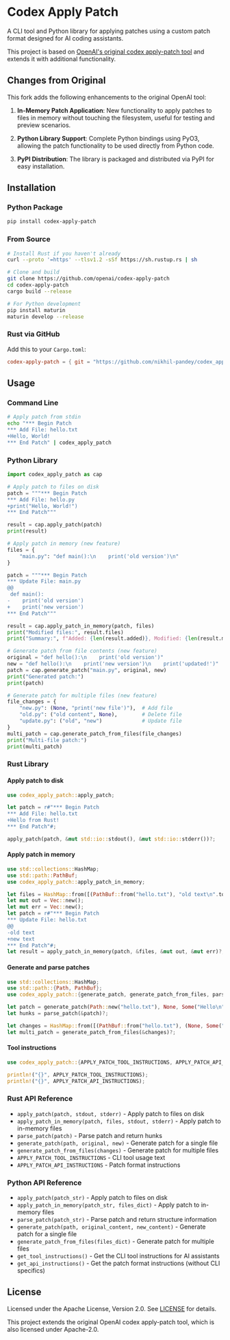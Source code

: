 # Codex Apply Patch

A CLI tool and Python library for applying patches using a custom patch format designed for AI coding assistants.

This project is based on [OpenAI's original codex apply-patch tool](https://github.com/openai/codex/tree/main/codex-rs/apply-patch) and extends it with additional functionality.

## Changes from Original

This fork adds the following enhancements to the original OpenAI tool:

1. **In-Memory Patch Application**: New functionality to apply patches to files in memory without touching the filesystem, useful for testing and preview scenarios.

2. **Python Library Support**: Complete Python bindings using PyO3, allowing the patch functionality to be used directly from Python code.

3. **PyPI Distribution**: The library is packaged and distributed via PyPI for easy installation.

## Installation

### Python Package

```bash
pip install codex-apply-patch
```

### From Source

```bash
# Install Rust if you haven't already
curl --proto '=https' --tlsv1.2 -sSf https://sh.rustup.rs | sh

# Clone and build
git clone https://github.com/openai/codex-apply-patch
cd codex-apply-patch
cargo build --release

# For Python development
pip install maturin
maturin develop --release
```

### Rust via GitHub

Add this to your `Cargo.toml`:

```toml
codex-apply-patch = { git = "https://github.com/nikhil-pandey/codex_apply_patch" }
```

## Usage

### Command Line

```bash
# Apply patch from stdin
echo "*** Begin Patch
*** Add File: hello.txt
+Hello, World!
*** End Patch" | codex_apply_patch
```

### Python Library

```python
import codex_apply_patch as cap

# Apply patch to files on disk
patch = """*** Begin Patch
*** Add File: hello.py
+print("Hello, World!")
*** End Patch"""

result = cap.apply_patch(patch)
print(result)

# Apply patch in memory (new feature)
files = {
    "main.py": "def main():\n    print('old version')\n"
}

patch = """*** Begin Patch
*** Update File: main.py
@@
 def main():
-    print('old version')
+    print('new version')
*** End Patch"""

result = cap.apply_patch_in_memory(patch, files)
print("Modified files:", result.files)
print("Summary:", f"Added: {len(result.added)}, Modified: {len(result.modified)}, Deleted: {len(result.deleted)}")

# Generate patch from file contents (new feature)
original = "def hello():\n    print('old version')"
new = "def hello():\n    print('new version')\n    print('updated!')"
patch = cap.generate_patch("main.py", original, new)
print("Generated patch:")
print(patch)

# Generate patch for multiple files (new feature)
file_changes = {
    "new.py": (None, "print('new file')"),  # Add file
    "old.py": ("old content", None),        # Delete file
    "update.py": ("old", "new")             # Update file
}
multi_patch = cap.generate_patch_from_files(file_changes)
print("Multi-file patch:")
print(multi_patch)
```

### Rust Library

#### Apply patch to disk

```rust
use codex_apply_patch::apply_patch;

let patch = r#"*** Begin Patch
*** Add File: hello.txt
+Hello from Rust!
*** End Patch"#;

apply_patch(patch, &mut std::io::stdout(), &mut std::io::stderr())?;
```

#### Apply patch in memory

```rust
use std::collections::HashMap;
use std::path::PathBuf;
use codex_apply_patch::apply_patch_in_memory;

let files = HashMap::from([(PathBuf::from("hello.txt"), "old text\n".to_string())]);
let mut out = Vec::new();
let mut err = Vec::new();
let patch = r#"*** Begin Patch
*** Update File: hello.txt
@@
-old text
+new text
*** End Patch"#;
let result = apply_patch_in_memory(patch, &files, &mut out, &mut err)?;
```

#### Generate and parse patches

```rust
use std::collections::HashMap;
use std::path::{Path, PathBuf};
use codex_apply_patch::{generate_patch, generate_patch_from_files, parse_patch};

let patch = generate_patch(Path::new("hello.txt"), None, Some("Hello\n"))?;
let hunks = parse_patch(&patch)?;

let changes = HashMap::from([(PathBuf::from("hello.txt"), (None, Some("Hello\n".to_string())))]);
let multi_patch = generate_patch_from_files(&changes)?;
```

#### Tool instructions

```rust
use codex_apply_patch::{APPLY_PATCH_TOOL_INSTRUCTIONS, APPLY_PATCH_API_INSTRUCTIONS};

println!("{}", APPLY_PATCH_TOOL_INSTRUCTIONS);
println!("{}", APPLY_PATCH_API_INSTRUCTIONS);
```

### Rust API Reference

- `apply_patch(patch, stdout, stderr)` - Apply patch to files on disk
- `apply_patch_in_memory(patch, files, stdout, stderr)` - Apply patch to in-memory files
- `parse_patch(patch)` - Parse patch and return hunks
- `generate_patch(path, original, new)` - Generate patch for a single file
- `generate_patch_from_files(changes)` - Generate patch for multiple files
- `APPLY_PATCH_TOOL_INSTRUCTIONS` - CLI tool usage text
- `APPLY_PATCH_API_INSTRUCTIONS` - Patch format instructions
### Python API Reference

- `apply_patch(patch_str)` - Apply patch to files on disk
- `apply_patch_in_memory(patch_str, files_dict)` - Apply patch to in-memory files 
- `parse_patch(patch_str)` - Parse patch and return structure information
- `generate_patch(path, original_content, new_content)` - Generate patch for a single file
- `generate_patch_from_files(files_dict)` - Generate patch for multiple files
- `get_tool_instructions()` - Get the CLI tool instructions for AI assistants
- `get_api_instructions()` - Get the patch format instructions (without CLI specifics)

## License

Licensed under the Apache License, Version 2.0. See [LICENSE](LICENSE) for details.

This project extends the original OpenAI codex apply-patch tool, which is also licensed under Apache-2.0.
